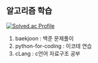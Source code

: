 ## 알고리즘 학습
[![Solved.ac Profile](http://mazassumnida.wtf/api/v2/generate_badge?boj=reozt599)](https://solved.ac/reozt599/)
1. baekjoon : 백준 문제풀이
2. python-for-coding : 이코테 연습
3. cLang : c언어 자료구조 공부


